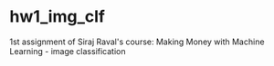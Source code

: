 # hw1_img_clf
1st assignment of Siraj Raval's course: Making Money with Machine Learning - image classification
